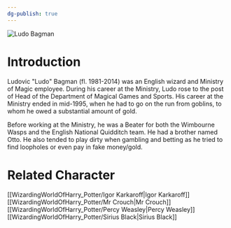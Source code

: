 ```yaml
---
dg-publish: true
---
```

![Ludo Bagman](http://rxbg5ysja.bkt.gdipper.com/Ludo_Bagman.png)
# Introduction
Ludovic "Ludo" Bagman (fl. 1981-2014) was an English wizard and Ministry of Magic employee. During his career at the Ministry, Ludo rose to the post of Head of the Department of Magical Games and Sports. His career at the Ministry ended in mid-1995, when he had to go on the run from goblins, to whom he owed a substantial amount of gold.

Before working at the Ministry, he was a Beater for both the Wimbourne Wasps and the English National Quidditch team. He had a brother named Otto. He also tended to play dirty when gambling and betting as he tried to find loopholes or even pay in fake money/gold.

# Related Character
[[WizardingWorldOfHarry_Potter/Igor Karkaroff\|Igor Karkaroff]]
[[WizardingWorldOfHarry_Potter/Mr Crouch\|Mr Crouch]]
[[WizardingWorldOfHarry_Potter/Percy Weasley\|Percy Weasley]]
[[WizardingWorldOfHarry_Potter/Sirius Black\|Sirius Black]]
